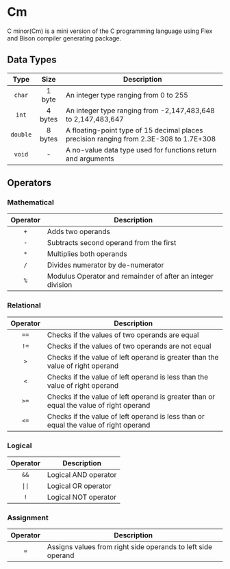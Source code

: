 # Cm

C minor(Cm) is a mini version of the C programming language using Flex and Bison compiler generating package.

## Data Types

|Type    |Size   |Description                                                                           |
|:------:|:-----:|--------------------------------------------------------------------------------------|
|`char`  |1 byte |An integer type ranging from 0 to 255                                                 |
|`int`   |4 bytes|An integer type ranging from -2,147,483,648 to 2,147,483,647                          |
|`double`|8 bytes|A floating-point type of 15 decimal places precision ranging from 2.3E-308 to 1.7E+308|
|`void`  |-      |A no-value data type used for functions return and arguments                          |

## Operators

### Mathematical

|Operator|Description                                                |
|:------:|-----------------------------------------------------------|
|`+`     |Adds two operands                                          |
|`-`     |Subtracts second operand from the first                    |
|`*`     |Multiplies both operands                                   |
|`/`     |Divides numerator by de-numerator                          |
|`%`     |Modulus Operator and remainder of after an integer division|

### Relational

|Operator|Description                                                                            |
|:------:|---------------------------------------------------------------------------------------|
|`==`    |Checks if the values of two operands are equal                                         |
|`!=`    |Checks if the values of two operands are not equal                                     |
|`>`     |Checks if the value of left operand is greater than the value of right operand         |
|`<`     |Checks if the value of left operand is less than the value of right operand            |
|`>=`    |Checks if the value of left operand is greater than or equal the value of right operand|
|`<=`    |Checks if the value of left operand is less than or equal the value of right operand   |

### Logical

|Operator|Description         |
|:------:|--------------------|
|`&&`    |Logical AND operator|
|`\|\|`  |Logical OR operator |
|`!`     |Logical NOT operator|

### Assignment

|Operator|Description                                                 |
|:------:|------------------------------------------------------------|
|`=`     |Assigns values from right side operands to left side operand|